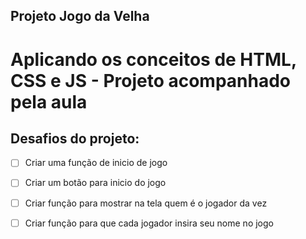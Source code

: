 ## Projeto Jogo da Velha

# Aplicando os conceitos de HTML, CSS e JS - Projeto acompanhado pela aula

## Desafios do projeto:

- [ ] Criar uma função de inicio de jogo
- [ ] Criar um botão para inicio do jogo
- [ ] Criar função para mostrar na tela quem é o jogador da vez
- [ ] Criar função para que cada jogador insira seu nome no jogo

